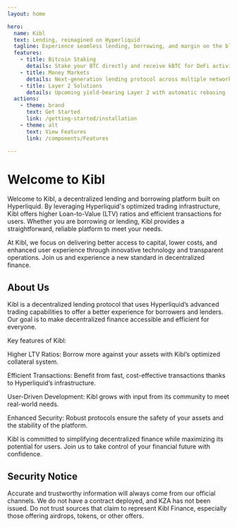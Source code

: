 ```yaml
---
layout: home

hero:
  name: Kibl
  text: Lending, reimagined on Hyperliquid
  tagline: Experience seamless lending, borrowing, and margin on the blockchain to house all of finance.
  features:
    - title: Bitcoin Staking
      details: Stake your BTC directly and receive kBTC for DeFi activities
    - title: Money Markets
      details: Next-generation lending protocol across multiple networks
    - title: Layer 2 Solutions
      details: Upcoming yield-bearing Layer 2 with automatic rebasing
  actions:
    - theme: brand
      text: Get Started
      link: /getting-started/installation
    - theme: alt
      text: View Features
      link: /components/Features

---
```


# Welcome to Kibl

Welcome to Kibl, a decentralized lending and borrowing platform built on Hyperliquid. By leveraging Hyperliquid's optimized trading infrastructure, Kibl offers higher Loan-to-Value (LTV) ratios and efficient transactions for users. Whether you are borrowing or lending, Kibl provides a straightforward, reliable platform to meet your needs.

At Kibl, we focus on delivering better access to capital, lower costs, and enhanced user experience through innovative technology and transparent operations. Join us and experience a new standard in decentralized finance.

## About Us

Kibl is a decentralized lending protocol that uses Hyperliquid’s advanced trading capabilities to offer a better experience for borrowers and lenders. Our goal is to make decentralized finance accessible and efficient for everyone.

Key features of Kibl:

Higher LTV Ratios: Borrow more against your assets with Kibl’s optimized collateral system.

Efficient Transactions: Benefit from fast, cost-effective transactions thanks to Hyperliquid’s infrastructure.

User-Driven Development: Kibl grows with input from its community to meet real-world needs.

Enhanced Security: Robust protocols ensure the safety of your assets and the stability of the platform.

Kibl is committed to simplifying decentralized finance while maximizing its potential for users. Join us to take control of your financial future with confidence.

## Security Notice

Accurate and trustworthy information will always come from our official channels. We do not have a contract deployed, and KZA has not been issued. Do not trust sources that claim to represent Kibl Finance, especially those offering airdrops, tokens, or other offers.